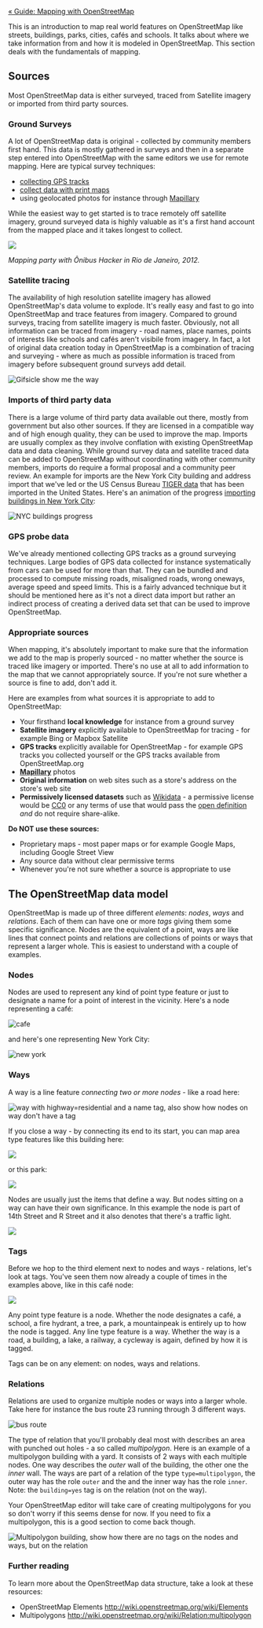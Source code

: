 [« Guide: Mapping with OpenStreetMap](https://github.com/mapbox/mapping/wiki/Guide)

This is an introduction to map real world features on OpenStreetMap like streets, buildings, parks, cities, cafés and schools. It talks about where we take information from and how it is modeled in OpenStreetMap. This section deals with the fundamentals of mapping. 

## Sources

Most OpenStreetMap data is either surveyed, traced from Satellite imagery or imported from third party sources.

### Ground Surveys

A lot of OpenStreetMap data is original - collected by community members first hand. This data is mostly gathered in surveys and then in a separate step entered into OpenStreetMap with the same editors we use for remote mapping. Here are typical survey techniques:

- [collecting GPS tracks](http://wiki.openstreetmap.org/wiki/Recording_GPS_tracks)
- [collect data with print maps](http://wiki.openstreetmap.org/wiki/Field_Papers)
- using geolocated photos for instance through [Mapillary](https://www.mapillary.com/osm.html)

While the easiest way to get started is to trace remotely off satellite imagery, ground surveyed data is highly valuable as it's a first hand account from the mapped place and it takes longest to collect.

![](https://s3.amazonaws.com/f.cl.ly/items/3A232p2m053W3W0m2O3f/Untitled.png)

*Mapping party with Ônibus Hacker in Rio de Janeiro, 2012.*

### Satellite tracing

The availability of high resolution satellite imagery has allowed OpenStreetMap's data volume to explode. It's really easy and fast to go into OpenStreetMap and trace features from imagery. Compared to ground surveys, tracing from satellite imagery is much faster. Obviously, not all information can be traced from imagery - road names, place names, points of interests like schools and cafés aren't visibile from imagery. In fact, a lot of original data creation today in OpenStreetMap is a combination of tracing and surveying - where as much as possible information is traced from imagery before subsequent ground surveys add detail. 

![Gifsicle show me the way](https://s3.amazonaws.com/f.cl.ly/items/2Z081j0E3R452O030o3U/smtw.gif)

### Imports of third party data

There is a large volume of third party data available out there, mostly from government but also other sources. If they are licensed in a compatible way and of high enough quality, they can be used to improve the map. Imports are usually complex as they involve conflation with existing OpenStreetMap data and data cleaning. While ground survey data and satellite traced data can be added to OpenStreetMap without coordinating with other community members, imports do require a formal proposal and a community peer review. An example for imports are the New York City building and address import that we've led or the US Census Bureau [TIGER data](http://wiki.openstreetmap.org/wiki/TIGER) that has been imported in the United States. Here's an animation of the progress [importing buildings in New York City](https://www.mapbox.com/blog/nyc-buildings-openstreetmap/):

![NYC buildings progress](https://i.imgur.com/2kl2ENl.gif)

### GPS probe data

We've already mentioned collecting GPS tracks as a ground surveying techniques. Large bodies of GPS data collected for instance systematically from cars can be used for more than that. They can be bundled and processed to compute missing roads, misaligned roads, wrong oneways, average speed and speed limits. This is a fairly advanced technique but it should be mentioned here as it's not a direct data import but rather an indirect process of creating a derived data set that can be used to improve OpenStreetMap.

### Appropriate sources

When mapping, it's absolutely important to make sure that the information we add to the map is properly sourced - no matter whether the source is traced like imagery or imported. There's no use at all to add information to the map that we cannot appropriately source. If you're not sure whether a source is fine to add, don't add it.

Here are examples from what sources it is appropriate to add to OpenStreetMap:

- Your firsthand **local knowledge** for instance from a ground survey
- **Satellite imagery** explicitly available to OpenStreetMap for tracing - for example Bing or Mapbox Satellite
- **GPS tracks** explicitly available for OpenStreetMap - for example GPS tracks you collected yourself or the GPS tracks available from OpenStreetMap.org 
- **[Mapillary](http://mapillary.com/)** photos 
- **Original information** on web sites such as a store's address on the store's web site
- **Permissively licensed datasets** such as [Wikidata](http://www.wikidata.org/wiki/Wikidata:Main_Page) - a permissive license would be [CC0](https://creativecommons.org/publicdomain/zero/1.0/) or any terms of use that would pass the [open definition](http://opendefinition.org/) _and_ do not require share-alike.

**Do NOT use these sources:**

- Proprietary maps - most paper maps or for example Google Maps, including Google Street View
- Any source data without clear permissive terms
- Whenever you're not sure whether a source is appropriate to use

## The OpenStreetMap data model

OpenStreetMap is made up of three different *elements*: *nodes*, *ways* and *relations*. Each of them can have one or more *tags* giving them some specific significance. Nodes are the equivalent of a point, ways are like lines that connect points and relations are collections of points or ways that represent a larger whole. This is easiest to understand with a couple of examples.

### Nodes

Nodes are used to represent any kind of point type feature or just to designate a name for a point of interest in the vicinity. Here's a node representing a café:

![cafe](https://s3.amazonaws.com/f.cl.ly/items/2W2k3J2L1N1q1u3I3N0Y/Screen%20Shot%202014-12-16%20at%204.01.44%20PM.png)

and here's one representing New York City:
    
![new york](https://s3.amazonaws.com/f.cl.ly/items/0G3O051s0S1M3s110L2o/Screen%20Shot%202014-12-12%20at%207.15.58%20PM.png)

### Ways

A way is a line feature *connecting two or more nodes* - like a road here:

![way with highway=residential and a name tag, also show how nodes on way don't have a tag](https://s3.amazonaws.com/f.cl.ly/items/1F2r0Y0M1c0m0J1c371G/Screen%20Shot%202014-12-12%20at%207.24.55%20PM.png)

If you close a way - by connecting its end to its start, you can map area type features like this building here:
 
![](https://s3.amazonaws.com/f.cl.ly/items/1h190m2u0h3N1Q0Q2o1G/Screen%20Shot%202014-12-12%20at%207.28.47%20PM.png)

or this park:
 
![](https://s3.amazonaws.com/f.cl.ly/items/2z0E1H041j0W0E1m0R2u/Screen%20Shot%202014-12-12%20at%207.31.44%20PM.png)

Nodes are usually just the items that define a way. But nodes sitting on a way can have their own significance. In this example the node is part of 14th Street and R Street and it also denotes that there's a traffic light.

![](https://s3.amazonaws.com/f.cl.ly/items/3V262D3F0h1L3J0V2m3B/trafficlight.gif)

### Tags

Before we hop to the third element next to nodes and ways - relations, let's look at tags. You've seen them now already a couple of times in the examples above, like in this café node:

![](https://s3.amazonaws.com/f.cl.ly/items/3h0O2m3Y2c120h1M3p0h/Screen%20Shot%202014-12-16%20at%204.01.44%20PM.png)


Any point type feature is a node. Whether the node designates a café, a school, a fire hydrant, a tree, a park, a mountainpeak is entirely up to how the node is tagged. Any line type feature is a way. Whether the way is a road, a building, a lake, a railway, a cycleway is again, defined by how it is tagged.

Tags can be on any element: on nodes, ways and relations.

### Relations

Relations are used to organize multiple nodes or ways into a larger whole. Take here for instance the bus route 23 running through 3 different ways.

![bus route](https://s3.amazonaws.com/f.cl.ly/items/2J0m3p1O0W1o1o2P3n0O/relations.gif)

The type of relation that you'll probably deal most with describes an area with punched out holes - a so called *multipolygon*.  Here is an example of a multipolygon building with a yard. It consists of 2 ways with each multiple nodes. One way describes the *outer* wall of the building, the other one the *inner* wall. The ways are part of a relation of the type `type=multipolygon`, the outer way has the role `outer` and the and the inner way has the role `inner`. Note: the `building=yes` tag is on the relation (not on the way).

Your OpenStreetMap editor will take care of creating multipolygons for you so don't worry if this seems dense for now. If you need to fix a multipolygon, this is a good section to come back though.

![Multipolygon building, show how there are no tags on the nodes and ways, but on the relation](https://s3.amazonaws.com/f.cl.ly/items/3G292J2S2D310i0t0Q13/multipolygon.gif)

### Further reading

To learn more about the OpenStreetMap data structure, take a look at these resources:

- OpenStreetMap Elements http://wiki.openstreetmap.org/wiki/Elements
- Multipolygons http://wiki.openstreetmap.org/wiki/Relation:multipolygon
